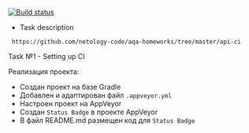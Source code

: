 [![Build status](https://ci.appveyor.com/api/projects/status/6b7r6sbeg25i6dim/branch/master?svg=true)](https://ci.appveyor.com/project/ValeriaBorisova/testing-api/branch/master)


* Task description 

``` https://github.com/netology-code/aqa-homeworks/tree/master/api-ci```

Task №1 - Setting up CI

Реализация проекта:
* Создан проект на базе Gradle
* Добавлен и адаптирован файл ```.appveyor.yml```
* Настроен проект на AppVeyor
* Создан ```Status Badge``` в проекте AppVeyor
* В файл README.md размещен код для ```Status Badge```
